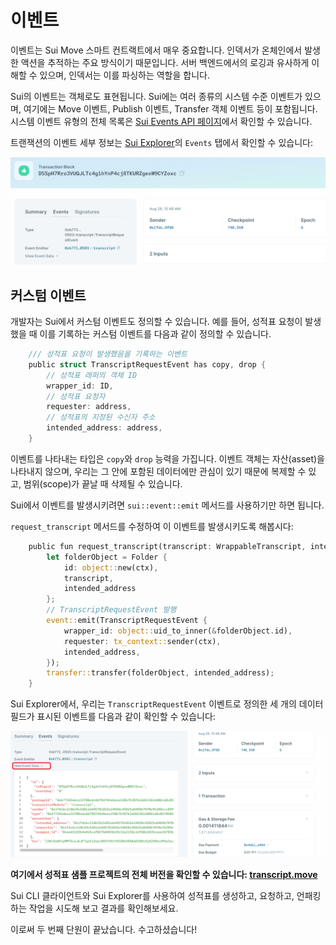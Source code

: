 # 이벤트

이벤트는 Sui Move 스마트 컨트랙트에서 매우 중요합니다. 인덱서가 온체인에서 발생한 액션을 추적하는 주요 방식이기 때문입니다. 서버 백엔드에서의 로깅과 유사하게 이해할 수 있으며, 인덱서는 이를 파싱하는 역할을 합니다.

Sui의 이벤트는 객체로도 표현됩니다. Sui에는 여러 종류의 시스템 수준 이벤트가 있으며, 여기에는 Move 이벤트, Publish 이벤트, Transfer 객체 이벤트 등이 포함됩니다. 시스템 이벤트 유형의 전체 목록은 [Sui Events API 페이지](https://docs.sui.io/build/event_api)에서 확인할 수 있습니다.

트랜잭션의 이벤트 세부 정보는 [Sui Explorer](https://suiexplorer.com/)의 `Events` 탭에서 확인할 수 있습니다:

![Event Tab](../images/eventstab.png)

## 커스텀 이벤트

개발자는 Sui에서 커스텀 이벤트도 정의할 수 있습니다. 예를 들어, 성적표 요청이 발생했을 때 이를 기록하는 커스텀 이벤트를 다음과 같이 정의할 수 있습니다.

```rust
    /// 성적표 요청이 발생했음을 기록하는 이벤트
    public struct TranscriptRequestEvent has copy, drop {
        // 성적표 래퍼의 객체 ID
        wrapper_id: ID,
        // 성적표 요청자
        requester: address,
        // 성적표의 지정된 수신자 주소
        intended_address: address,
    }
```

이벤트를 나타내는 타입은 `copy`와 `drop` 능력을 가집니다. 이벤트 객체는 자산(asset)을 나타내지 않으며, 우리는 그 안에 포함된 데이터에만 관심이 있기 때문에 복제할 수 있고, 범위(scope)가 끝날 때 삭제될 수 있습니다.

Sui에서 이벤트를 발생시키려면 `sui::event::emit` 메서드를 사용하기만 하면 됩니다.

`request_transcript` 메서드를 수정하여 이 이벤트를 발생시키도록 해봅시다:

```rust
    public fun request_transcript(transcript: WrappableTranscript, intended_address: address, ctx: &mut TxContext){
        let folderObject = Folder {
            id: object::new(ctx),
            transcript,
            intended_address
        };
        // TranscriptRequestEvent 발행
        event::emit(TranscriptRequestEvent {
            wrapper_id: object::uid_to_inner(&folderObject.id),
            requester: tx_context::sender(ctx),
            intended_address,
        });
        transfer::transfer(folderObject, intended_address);
    }
```

Sui Explorer에서, 우리는 `TranscriptRequestEvent` 이벤트로 정의한 세 개의 데이터 필드가 표시된 이벤트를 다음과 같이 확인할 수 있습니다:

![Custom Event](../images/customevent.png)

**여기에서 성적표 샘플 프로젝트의 전체 버전을 확인할 수 있습니다: [transcript.move](../example_projects/transcript/sources/transcript.move)**

Sui CLI 클라이언트와 Sui Explorer를 사용하여 성적표를 생성하고, 요청하고, 언패킹하는 작업을 시도해 보고 결과를 확인해보세요.

이로써 두 번째 단원이 끝났습니다. 수고하셨습니다!